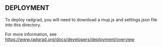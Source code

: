 ## DEPLOYMENT

To deploy radgrad, you will need to download a mup.js and settings.json file into this directory.

For more information, see https://www.radgrad.org/docs/developers/deployment/overview

